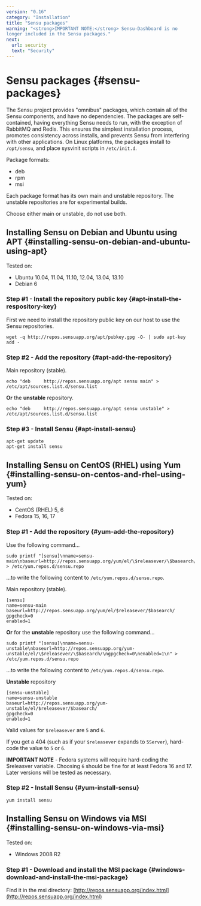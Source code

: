 ```yaml
---
version: "0.16"
category: "Installation"
title: "Sensu packages"
warning: "<strong>IMPORTANT NOTE:</strong> Sensu-Dashboard is no
longer included in the Sensu packages."
next:
  url: security
  text: "Security"
---
```


# Sensu packages {#sensu-packages}

The Sensu project provides "omnibus" packages, which contain all of
the Sensu components, and have no dependencies. The packages are
self-contained, having everything Sensu needs to run, with the
exception of RabbitMQ and Redis. This ensures the simplest
installation process, promotes consistency across installs, and
prevents Sensu from interfering with other applications. On Linux
platforms, the packages install to `/opt/sensu`, and place sysvinit
scripts in `/etc/init.d`.

Package formats:

* deb
* rpm
* msi

Each package format has its own main and unstable repository. The
unstable repositories are for experimental builds.

Choose either main or unstable, do not use both.

## Installing Sensu on Debian and Ubuntu using APT {#installing-sensu-on-debian-and-ubuntu-using-apt}

Tested on:

* Ubuntu 10.04, 11.04, 11.10, 12.04, 13.04, 13.10
* Debian 6

### Step #1 - Install the repository public key {#apt-install-the-respository-key}

First we need to install the repository public key on our host to use
the Sensu repositories.

~~~ shell
wget -q http://repos.sensuapp.org/apt/pubkey.gpg -O- | sudo apt-key add -
~~~

### Step #2 - Add the repository {#apt-add-the-repository}

Main repository (stable).

~~~ shell
echo "deb     http://repos.sensuapp.org/apt sensu main" > /etc/apt/sources.list.d/sensu.list
~~~

**Or** the **unstable** repository.

~~~ shell
echo "deb     http://repos.sensuapp.org/apt sensu unstable" > /etc/apt/sources.list.d/sensu.list
~~~

### Step #3 - Install Sensu {#apt-install-sensu}

~~~shell
apt-get update
apt-get install sensu
~~~

## Installing Sensu on CentOS (RHEL) using Yum {#installing-sensu-on-centos-and-rhel-using-yum}

Tested on:

* CentOS (RHEL) 5, 6
* Fedora 15, 16, 17

### Step #1 - Add the repository {#yum-add-the-repository}

Use the following command...

~~~ shell
sudo printf "[sensu]\nname=sensu-main\nbaseurl=http://repos.sensuapp.org/yum/el/\$releasever/\$basearch/\ngpgcheck=0\nenabled=1\n" > /etc/yum.repos.d/sensu.repo
~~~

...to write the following content to `/etc/yum.repos.d/sensu.repo`.

Main repository (stable).

~~~ shell
[sensu]
name=sensu-main
baseurl=http://repos.sensuapp.org/yum/el/$releasever/$basearch/
gpgcheck=0
enabled=1
~~~

**Or** for the **unstable** repository use the following command...

~~~ shell
sudo printf "[sensu]\nname=sensu-unstable\nbaseurl=http://repos.sensuapp.org/yum-unstable/el/\$releasever/\$basearch/\ngpgcheck=0\nenabled=1\n" > /etc/yum.repos.d/sensu.repo
~~~

...to write the following content to `/etc/yum.repos.d/sensu.repo`.

**Unstable** repository

~~~ shell
[sensu-unstable]
name=sensu-unstable
baseurl=http://repos.sensuapp.org/yum-unstable/el/$releasever/$basearch/
gpgcheck=0
enabled=1
~~~

Valid values for `$releasever` are `5` and `6`.

If you get a 404 (such as if your `$releasever` expands to `5Server`),
hard-code the value to `5` or `6`.

**IMPORTANT NOTE** - Fedora systems will require hard-coding the
  $releasver variable. Choosing `6` should be fine for at least Fedora
  16 and 17. Later versions will be tested as necessary.

### Step #2 - Install Sensu {#yum-install-sensu}

~~~shell
yum install sensu
~~~

## Installing Sensu on Windows via MSI {#installing-sensu-on-windows-via-msi}

Tested on:

* Windows 2008 R2

### Step #1 - Download and install the MSI package {#windows-download-and-install-the-msi-package}

Find it in the msi directory: [http://repos.sensuapp.org/index.html](http://repos.sensuapp.org/index.html)
